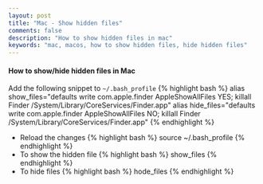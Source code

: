 ```yaml
---
layout: post
title: "Mac - Show hidden files"
comments: false
description: "How to show hidden files in mac"
keywords: "mac, macos, how to show hidden files, hide hidden files"
---
```


#### How to show/hide hidden files in Mac

Add the following snippet to `~/.bash_profile`
{% highlight bash %}
alias show_files="defaults write com.apple.finder AppleShowAllFiles YES; killall Finder /System/Library/CoreServices/Finder.app"
alias hide_files="defaults write com.apple.finder AppleShowAllFiles NO; killall Finder /System/Library/CoreServices/Finder.app"
{% endhighlight %}

* Reload the changes
{% highlight bash %}
source ~/.bash_profile
{% endhighlight %}
* To show the hidden file
{% highlight bash %}
show_files
{% endhighlight %}
* To hide files
{% highlight bash %}
hode_files
{% endhighlight %}

